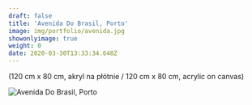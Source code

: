 ```yaml
---
draft: false
title: 'Avenida Do Brasil, Porto'
image: img/portfolio/avenida.jpg
showonlyimage: true
weight: 0
date: 2020-03-30T13:33:34.648Z
---
```


(120 cm x 80 cm, akryl na płótnie / 120 cm x 80 cm, acrylic on canvas)

![Avenida Do Brasil, Porto][1]

[1]: /img/portfolio/avenida.jpg